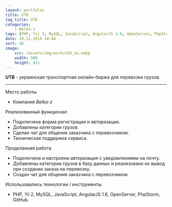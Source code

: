 ```yaml
---
layout: portfolio
title: UTB
tag_title: UTB
categories:
    - Belka-z
tags: [PHP, Yii 2, MySQL, JavaScript, AngularJS 1.6, OpenServer, PhpStorm, GitHub]
date: 29.11.2019 18:44
sort: 48
image: 
    src: /assets/img/work/utb_ua.webp 
    width: 500
    height: 411
---
```


**UTB** - украинская транспортная онлайн-биржа для перевозки грузов.

---

Место работы

* Компания _Belka-z_

Реализованный функционал

* Подключена форма регистрации и авторизации.
* Добавлены категории грузов.
* Сделан чат для общения заказчика с перевозчиком.
* Техническая поддержка сервиса.

Проделанная работа

* Подключена и настроена авторизация с уведомлениями на почту.
* Добавлены категории грузов в базу данных и реализовано их вывод при создании заказа на перевозку.
* Создан чат для общения заказчика с перевозчиком.

Использовались технологии / инструменты

* PHP, Yii 2, MySQL, JavaScript, AngularJS 1.6, OpenServer, PhpStorm, GitHub.
